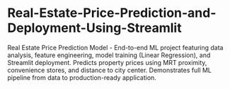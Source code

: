 # Real-Estate-Price-Prediction-and-Deployment-Using-Streamlit
Real Estate Price Prediction Model - End-to-end ML project featuring data analysis, feature engineering, model training (Linear Regression), and Streamlit deployment. Predicts property prices using MRT proximity, convenience stores, and distance to city center. Demonstrates full ML pipeline from data to production-ready application.
